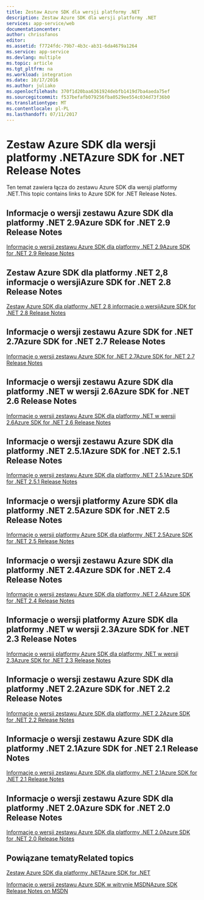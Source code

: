 ```yaml
---
title: Zestaw Azure SDK dla wersji platformy .NET
description: Zestaw Azure SDK dla wersji platformy .NET
services: app-service/web
documentationcenter: 
author: chrissfanos
editor: 
ms.assetid: f7724fdc-79b7-4b3c-ab31-6da4679a1264
ms.service: app-service
ms.devlang: multiple
ms.topic: article
ms.tgt_pltfrm: na
ms.workload: integration
ms.date: 10/17/2016
ms.author: juliako
ms.openlocfilehash: 370f1d20baa6361924debfb1419d7ba4aeda75ef
ms.sourcegitcommit: f537befafb079256fba0529ee554c034d73f36b0
ms.translationtype: MT
ms.contentlocale: pl-PL
ms.lasthandoff: 07/11/2017
---
```

# <a name="azure-sdk-for-net-release-notes"></a><span data-ttu-id="7f3ac-103">Zestaw Azure SDK dla wersji platformy .NET</span><span class="sxs-lookup"><span data-stu-id="7f3ac-103">Azure SDK for .NET Release Notes</span></span>
<span data-ttu-id="7f3ac-104">Ten temat zawiera łącza do zestawu Azure SDK dla wersji platformy .NET.</span><span class="sxs-lookup"><span data-stu-id="7f3ac-104">This topic contains links to Azure SDK for .NET Release Notes.</span></span> 

## <a name="azure-sdk-for-net-29-release-notes"></a><span data-ttu-id="7f3ac-105">Informacje o wersji zestawu Azure SDK dla platformy .NET 2.9</span><span class="sxs-lookup"><span data-stu-id="7f3ac-105">Azure SDK for .NET 2.9 Release Notes</span></span>
[<span data-ttu-id="7f3ac-106">Informacje o wersji zestawu Azure SDK dla platformy .NET 2.9</span><span class="sxs-lookup"><span data-stu-id="7f3ac-106">Azure SDK for .NET 2.9 Release Notes</span></span>](azure-sdk-dotnet-release-notes-2-9.md)

## <a name="azure-sdk-for-net-28-release-notes"></a><span data-ttu-id="7f3ac-107">Zestaw Azure SDK dla platformy .NET 2,8 informacje o wersji</span><span class="sxs-lookup"><span data-stu-id="7f3ac-107">Azure SDK for .NET 2.8 Release Notes</span></span>
[<span data-ttu-id="7f3ac-108">Zestaw Azure SDK dla platformy .NET 2,8 informacje o wersji</span><span class="sxs-lookup"><span data-stu-id="7f3ac-108">Azure SDK for .NET 2.8 Release Notes</span></span>](azure-sdk-dotnet-release-notes-2-8.md)

## <a name="azure-sdk-for-net-27-release-notes"></a><span data-ttu-id="7f3ac-109">Informacje o wersji zestawu Azure SDK for .NET 2.7</span><span class="sxs-lookup"><span data-stu-id="7f3ac-109">Azure SDK for .NET 2.7 Release Notes</span></span>
[<span data-ttu-id="7f3ac-110">Informacje o wersji zestawu Azure SDK for .NET 2.7</span><span class="sxs-lookup"><span data-stu-id="7f3ac-110">Azure SDK for .NET 2.7 Release Notes</span></span>](azure-sdk-dotnet-release-notes-2-7.md)

## <a name="azure-sdk-for-net-26-release-notes"></a><span data-ttu-id="7f3ac-111">Informacje o wersji zestawu Azure SDK dla platformy .NET w wersji 2.6</span><span class="sxs-lookup"><span data-stu-id="7f3ac-111">Azure SDK for .NET 2.6 Release Notes</span></span>
[<span data-ttu-id="7f3ac-112">Informacje o wersji zestawu Azure SDK dla platformy .NET w wersji 2.6</span><span class="sxs-lookup"><span data-stu-id="7f3ac-112">Azure SDK for .NET 2.6 Release Notes</span></span>](azure-sdk-dotnet-release-notes-2-6.md)

## <a name="azure-sdk-for-net-251-release-notes"></a><span data-ttu-id="7f3ac-113">Informacje o wersji zestawu Azure SDK dla platformy .NET 2.5.1</span><span class="sxs-lookup"><span data-stu-id="7f3ac-113">Azure SDK for .NET 2.5.1 Release Notes</span></span>
[<span data-ttu-id="7f3ac-114">Informacje o wersji zestawu Azure SDK dla platformy .NET 2.5.1</span><span class="sxs-lookup"><span data-stu-id="7f3ac-114">Azure SDK for .NET 2.5.1 Release Notes</span></span>](../app-service/app-service-release-notes.md)

## <a name="azure-sdk-for-net-25-release-notes"></a><span data-ttu-id="7f3ac-115">Informacje o wersji platformy Azure SDK dla platformy .NET 2.5</span><span class="sxs-lookup"><span data-stu-id="7f3ac-115">Azure SDK for .NET 2.5 Release Notes</span></span>
[<span data-ttu-id="7f3ac-116">Informacje o wersji platformy Azure SDK dla platformy .NET 2.5</span><span class="sxs-lookup"><span data-stu-id="7f3ac-116">Azure SDK for .NET 2.5 Release Notes</span></span>](https://msdn.microsoft.com/library/azure/dn873976.aspx)

## <a name="azure-sdk-for-net-24-release-notes"></a><span data-ttu-id="7f3ac-117">Informacje o wersji zestawu Azure SDK dla platformy .NET 2.4</span><span class="sxs-lookup"><span data-stu-id="7f3ac-117">Azure SDK for .NET 2.4 Release Notes</span></span>
[<span data-ttu-id="7f3ac-118">Informacje o wersji zestawu Azure SDK dla platformy .NET 2.4</span><span class="sxs-lookup"><span data-stu-id="7f3ac-118">Azure SDK for .NET 2.4 Release Notes</span></span>](https://msdn.microsoft.com/library/azure/dn794167.aspx)

## <a name="azure-sdk-for-net-23-release-notes"></a><span data-ttu-id="7f3ac-119">Informacje o wersji platformy Azure SDK dla platformy .NET w wersji 2.3</span><span class="sxs-lookup"><span data-stu-id="7f3ac-119">Azure SDK for .NET 2.3 Release Notes</span></span>
[<span data-ttu-id="7f3ac-120">Informacje o wersji platformy Azure SDK dla platformy .NET w wersji 2.3</span><span class="sxs-lookup"><span data-stu-id="7f3ac-120">Azure SDK for .NET 2.3 Release Notes</span></span>](https://msdn.microsoft.com/library/azure/dn655054.aspx)

## <a name="azure-sdk-for-net-22-release-notes"></a><span data-ttu-id="7f3ac-121">Informacje o wersji zestawu Azure SDK dla platformy .NET 2.2</span><span class="sxs-lookup"><span data-stu-id="7f3ac-121">Azure SDK for .NET 2.2 Release Notes</span></span>
[<span data-ttu-id="7f3ac-122">Informacje o wersji zestawu Azure SDK dla platformy .NET 2.2</span><span class="sxs-lookup"><span data-stu-id="7f3ac-122">Azure SDK for .NET 2.2 Release Notes</span></span>](https://msdn.microsoft.com/library/azure/dn459835.aspx)

## <a name="azure-sdk-for-net-21-release-notes"></a><span data-ttu-id="7f3ac-123">Informacje o wersji zestawu Azure SDK dla platformy .NET 2.1</span><span class="sxs-lookup"><span data-stu-id="7f3ac-123">Azure SDK for .NET 2.1 Release Notes</span></span>
[<span data-ttu-id="7f3ac-124">Informacje o wersji zestawu Azure SDK dla platformy .NET 2.1</span><span class="sxs-lookup"><span data-stu-id="7f3ac-124">Azure SDK for .NET 2.1 Release Notes</span></span>](https://msdn.microsoft.com/library/azure/dn407359.aspx)

## <a name="azure-sdk-for-net-20-release-notes"></a><span data-ttu-id="7f3ac-125">Informacje o wersji zestawu Azure SDK dla platformy .NET 2.0</span><span class="sxs-lookup"><span data-stu-id="7f3ac-125">Azure SDK for .NET 2.0 Release Notes</span></span>
[<span data-ttu-id="7f3ac-126">Informacje o wersji zestawu Azure SDK dla platformy .NET 2.0</span><span class="sxs-lookup"><span data-stu-id="7f3ac-126">Azure SDK for .NET 2.0 Release Notes</span></span>](https://msdn.microsoft.com/library/azure/dn169556.aspx)

## <a name="related-topics"></a><span data-ttu-id="7f3ac-127">Powiązane tematy</span><span class="sxs-lookup"><span data-stu-id="7f3ac-127">Related topics</span></span>
[<span data-ttu-id="7f3ac-128">Zestaw Azure SDK dla platformy .NET</span><span class="sxs-lookup"><span data-stu-id="7f3ac-128">Azure SDK for .NET</span></span>](https://azure.microsoft.com/downloads/archive-net-downloads/)

[<span data-ttu-id="7f3ac-129">Informacje o wersji zestawu Azure SDK w witrynie MSDN</span><span class="sxs-lookup"><span data-stu-id="7f3ac-129">Azure SDK Release Notes on MSDN</span></span>](https://msdn.microsoft.com/library/azure/dn627519.aspx)

